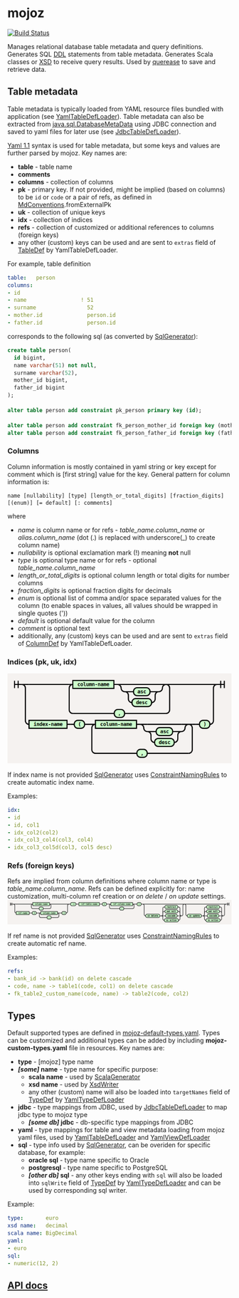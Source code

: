 # mojoz

[![Build Status](https://travis-ci.org/guntiso/mojoz.svg?branch=develop)](https://travis-ci.org/guntiso/mojoz)

Manages relational database table metadata and query definitions.
Generates SQL [DDL](https://en.wikipedia.org/wiki/Data_definition_language) statements from table metadata.
Generates Scala classes or [XSD](https://en.wikipedia.org/wiki/XML_Schema_(W3C)) to receive query results.
Used by [querease](https://github.com/guntiso/querease) to save and retrieve data.

## Table metadata

Table metadata is typically loaded from YAML resource files bundled with application
(see [YamlTableDefLoader](https://static.javadoc.io/org.mojoz/mojoz_2.13/1.2.1/mojoz/metadata/in/YamlTableDefLoader.html)).
Table metadata can also be extracted from
[java.sql.DatabaseMetaData](https://docs.oracle.com/en/java/javase/11/docs/api/java.sql/java/sql/DatabaseMetaData.html)
using JDBC connection and saved to yaml files for later use
(see [JdbcTableDefLoader](https://static.javadoc.io/org.mojoz/mojoz_2.13/1.2.1/mojoz/metadata/in/JdbcTableDefLoader$.html)).

[Yaml 1.1](https://yaml.org/spec/1.1/) syntax is used for table metadata, but some keys and values are further parsed by mojoz.
Key names are:

* **table** - table name
* **comments**
* **columns** - collection of columns
* **pk** - primary key. If not provided, might be implied (based on columns) to be `id` or `code` or a pair of refs,
  as defined in [MdConventions](https://static.javadoc.io/org.mojoz/mojoz_2.13/1.2.1/mojoz/metadata/io/MdConventions.html).fromExternalPk
* **uk** - collection of unique keys
* **idx** - collection of indices
* **refs** - collection of customized or additional references to columns (foreign keys)
* any other (custom) keys can be used and are sent to `extras` field of [TableDef](https://static.javadoc.io/org.mojoz/mojoz_2.13/1.2.1/mojoz/metadata/TableDef.html)
  by YamlTableDefLoader.

For example, table definition
```yaml
table:   person
columns:
- id
- name                 ! 51
- surname                52
- mother.id              person.id
- father.id              person.id
```
corresponds to the following sql (as converted by [SqlGenerator](https://static.javadoc.io/org.mojoz/mojoz_2.13/1.2.1/mojoz/metadata/out/SqlGenerator$.html)):
```sql
create table person(
  id bigint,
  name varchar(51) not null,
  surname varchar(52),
  mother_id bigint,
  father_id bigint
);

alter table person add constraint pk_person primary key (id);

alter table person add constraint fk_person_mother_id foreign key (mother_id) references person(id);
alter table person add constraint fk_person_father_id foreign key (father_id) references person(id);
```
### Columns

Column information is mostly contained in yaml string or key except for comment which is \[first string\] value for the key.
General pattern for column information is:
```
name [nullability] [type] [length_or_total_digits] [fraction_digits] [(enum)] [= default] [: comments]
```
where
* _name_ is column name or for refs - _table_name.column_name_ or _alias.column_name_ (dot (.) is replaced with underscore(\_) to create column name)
* _nullability_ is optional exclamation mark (!) meaning **not** null
* _type_ is optional type name or for refs - optional _table_name.column_name_
* _length_or_total_digits_ is optional column length or total digits for number columns
* _fraction_digits_ is optional fraction digits for decimals
* _enum_ is optional list of comma and/or space separated values for the column (to enable spaces in values, all values should be wrapped in single quotes ('))
* _default_ is optional default value for the column
* _comment_ is optional text
* additionally, any (custom) keys can be used and are sent to `extras` field of [ColumnDef](https://static.javadoc.io/org.mojoz/mojoz_2.13/1.2.1/mojoz/metadata/ColumnDef.html)
  by YamlTableDefLoader.

### Indices (pk, uk, idx)

![Indices syntax diagram](docs/diagrams/png/indices.png)

If index name is not provided [SqlGenerator](https://static.javadoc.io/org.mojoz/mojoz_2.13/1.2.1/mojoz/metadata/out/SqlGenerator.html) uses
[ConstraintNamingRules](https://static.javadoc.io/org.mojoz/mojoz_2.13/1.2.1/mojoz/metadata/out/SqlGenerator$$ConstraintNamingRules.html)
to create automatic index name.

Examples:
```yaml
idx:
- id
- id, col1
- idx_col2(col2)
- idx_col3_col4(col3, col4)
- idx_col3_col5d(col3, col5 desc)
```

### Refs (foreign keys)

Refs are implied from column definitions where column name or type is _table_name.column_name_. Refs can be defined explicitly for: name customization, multi-column ref creation or _on delete_ / _on update_ settings.
![Refs syntax diagram](docs/diagrams/png/refs.png)

If ref name is not provided [SqlGenerator](https://static.javadoc.io/org.mojoz/mojoz_2.13/1.2.1/mojoz/metadata/out/SqlGenerator.html) uses
[ConstraintNamingRules](https://static.javadoc.io/org.mojoz/mojoz_2.13/1.2.1/mojoz/metadata/out/SqlGenerator$$ConstraintNamingRules.html)
to create automatic ref name.

Examples:
```yaml
refs:
- bank_id -> bank(id) on delete cascade
- code, name -> table1(code, col1) on delete cascade
- fk_table2_custom_name(code, name) -> table2(code, col2)
```

## Types

Default supported types are defined in [mojoz-default-types.yaml](src/main/resources/mojoz-default-types.yaml).
Types can be customized and additional types can be added by including **mojoz-custom-types.yaml** file in resources.
Key names are:
* **type** - [mojoz] type name
* **_[some]_ name** - type name for specific purpose:
  * **scala name** - used by [ScalaGenerator](https://static.javadoc.io/org.mojoz/mojoz_2.13/1.2.1/mojoz/metadata/out/ScalaGenerator.html)
  * **xsd name** - used by [XsdWriter](https://static.javadoc.io/org.mojoz/mojoz_2.13/1.2.1/mojoz/metadata/out/XsdWriter.html)
  * any other (custom) name will also be loaded into
    `targetNames` field of [TypeDef](https://static.javadoc.io/org.mojoz/mojoz_2.13/1.2.1/mojoz/metadata/TypeDef.html)
    by [YamlTypeDefLoader](https://static.javadoc.io/org.mojoz/mojoz_2.13/1.2.1/mojoz/metadata/in/YamlTypeDefLoader.html)
* **jdbc** - type mappings from JDBC,
  used by [JdbcTableDefLoader](https://static.javadoc.io/org.mojoz/mojoz_2.13/1.2.1/mojoz/metadata/in/JdbcTableDefLoader$.html)
  to map jdbc type to mojoz type
  * **_[some db]_ jdbc** - db-specific type mappings from JDBC
* **yaml** - type mappings for table and view metadata loading from mojoz yaml files,
  used by [YamlTableDefLoader](https://static.javadoc.io/org.mojoz/mojoz_2.13/1.2.1/mojoz/metadata/in/YamlTableDefLoader.html)
  and [YamlViewDefLoader](https://static.javadoc.io/org.mojoz/mojoz_2.13/1.2.1/mojoz/metadata/in/YamlViewDefLoader.html)
* **sql** - type info used by [SqlGenerator](https://static.javadoc.io/org.mojoz/mojoz_2.13/1.2.1/mojoz/metadata/out/SqlGenerator$.html),
  can be overiden for specific database, for example:
  * **oracle sql** - type name specific to Oracle
  * **postgresql** - type name specific to PostgreSQL
  * **_[other db]_ sql** - any other keys ending with `sql` will also be loaded into
    `sqlWrite` field of [TypeDef](https://static.javadoc.io/org.mojoz/mojoz_2.13/1.2.1/mojoz/metadata/TypeDef.html)
    by [YamlTypeDefLoader](https://static.javadoc.io/org.mojoz/mojoz_2.13/1.2.1/mojoz/metadata/in/YamlTypeDefLoader.html)
    and can be used by corresponding sql writer.

Example:
```yaml
type:       euro
xsd name:   decimal
scala name: BigDecimal
yaml:
- euro
sql:
- numeric(12, 2)
```

## [API docs](https://static.javadoc.io/org.mojoz/mojoz_2.13/1.2.1/mojoz/metadata/index.html)
